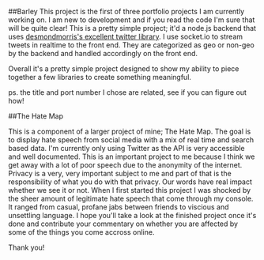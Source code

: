 ##Barley
This project is the first of three portfolio projects I am currently working on. I am new to development and if you read the code I'm sure that will be quite clear! This is a pretty simple project; it'd a node.js backend that uses [desmondmorris's excellent twitter library](https://github.com/desmondmorris/node-twitter). I use socket.io to stream tweets in realtime to the front end. They are categorized as geo or non-geo by the backend and handled accordingly on the front end.

Overall it's a pretty simple project designed to show my ability to piece together a few libraries to create something meaningful.

ps. the title and port number I chose are related, see if you can figure out how!

##The Hate Map

This is a component of a larger project of mine; The Hate Map.  The goal is to display hate speech from social media with a mix of real time and search based data.  I'm currently only using Twitter as the API is very accessible and well documented.  This is an important project to me because I think we get away with a lot of poor speech due to the anonymity of the internet.  Privacy is a very, very important subject to me and part of that is the responsibility of what you do with that privacy.  Our words have real impact whether we see it or not.  When I first started this project I was shocked by the sheer amount of legitimate hate speech that come through my console.  It ranged from casual, profane jabs between friends to viscious and unsettling language.  I hope you'll take a look at the finished project once it's done and contribute your commentary on whether you are affected by some of the things you come accross online.

Thank you!
